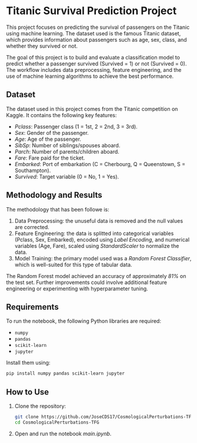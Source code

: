 # Titanic Survival Prediction Project

This project focuses on predicting the survival of passengers on the Titanic using machine learning. The dataset used is the famous Titanic dataset, which provides information about passengers such as age, sex, class, and whether they survived or not.

The goal of this project is to build and evaluate a classification model to predict whether a passenger survived (Survived = 1) or not (Survived = 0). The workflow includes data preprocessing, feature engineering, and the use of machine learning algorithms to achieve the best performance.

## Dataset

The dataset used in this project comes from the Titanic competition on Kaggle. It contains the following key features:
- *Pclass*: Passenger class (1 = 1st, 2 = 2nd, 3 = 3rd).
- *Sex*: Gender of the passenger.
- *Age*: Age of the passenger.
- *SibSp*: Number of siblings/spouses aboard.
- *Parch*: Number of parents/children aboard.
- *Fare*: Fare paid for the ticket.
- *Embarked*: Port of embarkation (C = Cherbourg, Q = Queenstown, S = Southampton).
- *Survived*: Target variable (0 = No, 1 = Yes).

## Methodology and Results

The methodology that has been followe is: 
1. Data Preprocessing: the unuseful data is removed and the null values are corrected. 
2. Feature Engineering: the data is splitted into categorical variables (Pclass, Sex, Embarked), encoded using *Label Encoding*, and numerical variables (Age, Fare), scaled using *StandardScaler* to normalize the data.
3. Model Training: the primary model used was a *Random Forest Classifier*, which is well-suited for this type of tabular data.

The Random Forest model achieved an accuracy of approximately *81%* on the test set. Further improvements could involve additional feature engineering or experimenting with hyperparameter tuning.

## Requirements

To run the notebook, the following Python libraries are required:

* `numpy`
* `pandas`
* `scikit-learn`
* `jupyter`

Install them using:

```bash
pip install numpy pandas scikit-learn jupyter
```

## How to Use

1. Clone the repository:

   ```bash
   git clone https://github.com/JoseCDS17/CosmologicalPerturbations-TFG.git
   cd CosmologicalPerturbations-TFG
   ```

2. Open and run the notebook *main.ipynb*.